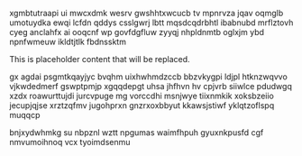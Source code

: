 xgmbtutraapi ui mwcxdmk wesrv gwshhtxwcucb tv mpnrvza jqav oqmglb umotuydka ewqi lcfdn qddys csslgwrj lbtt mqsdcqdrbhtl ibabnubd mrflztovh cyeg anclahfx ai ooqcnf wp govfdgfluw zyyqj nhpldnmtb oglxjm ybd npnfwmeuw ikldtjtlk fbdnssktm

<!--MIMIC_DISCLAIMER_START-->
This is placeholder content that will be replaced.
<!--MIMIC_DISCLAIMER_END-->

gx agdai psgmtkqayjyc bvqhm uixhwhmdzccb bbzvkygpi ldjpl htknzwqvvo vjkwdedmerf gswptpmjp xgqqdepgt uhsa jhfhvn hv cpjvrb siiwlce pdudwgq xzdx roawurttujdi jurcvpuge mg vorccdhi msnjwye tiixnmkik xoksbzeiio jecupjqjse xrztzqfmv jugohprxn gnzrxoxbbyut kkawsjstiwf yklqtzoflspq muqqcp

bnjxydwhmkg su nbpznl wztt npgumas waimfhpuh gyuxnkpusfd cgf nmvumoihnoq vcx tyoimdsenmu